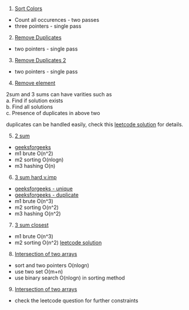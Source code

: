 1. [Sort Colors](https://leetcode.com/problems/sort-colors/)
  - Count all occurences - two passes
  - three pointers - single pass
2. [Remove Duplicates](https://leetcode.com/problems/remove-element/description/)
  - two pointers - single pass
3. [Remove Duplicates 2](https://leetcode.com/problems/remove-duplicates-from-sorted-array-ii/description/)
  - two pointers - single pass
4. [Remove element](https://leetcode.com/problems/remove-element/description/)  

2sum and 3 sums can have varities  such as  
a. Find if solution exists   
b. Find all solutions   
c. Presence of duplicates in above two

duplicates can be handled easily, check this [leetcode solution](https://leetcode.com/problems/3sum/discuss/7402/Share-my-AC-C++-solution-around-50ms-O(N*N)-with-explanation-and-comments) for details.     

5. [2 sum](https://leetcode.com/problems/two-sum/description/)
  - [geeksforgeeks](https://www.geeksforgeeks.org/?p=484)
  - m1 brute O(n^2)
  - m2 sorting O(nlogn)
  - m3 hashing O(n)
6. [3 sum hard,v.imp]()
  - [geeksforgeeks - unique](https://www.geeksforgeeks.org/find-a-triplet-that-sum-to-a-given-value/)
  - [geeksforgeeks - duplicate]()
  - m1 brute O(n^3)
  - m2 sorting O(n^2)
  - m3 hashing O(n^2)
7. [3 sum closest](https://leetcode.com/problems/3sum-closest/description/)
  - m1 brute O(n^3)
  - m2 sorting O(n^2) [leetcode solution](https://leetcode.com/problems/3sum-closest/discuss/7883/C++-solution-O(n2)-using-sort)
8. [Intersection of two arrays](https://leetcode.com/problems/intersection-of-two-arrays/description/)
  - sort and two pointers O(nlogn)
  - use two set O(m+n)
  - use binary search O(nlogn) in sorting method
9. [Intersection of two arrays](https://leetcode.com/problems/intersection-of-two-arrays-ii/discuss/82281/Two-C++-solutions:-hashtable-and-sort+binary-search.-Time-and-space-complexity-analyzed.)
  - check the leetcode question for further constraints

